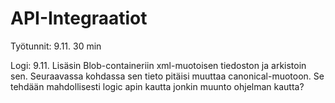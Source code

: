 # API-Integraatiot


Työtunnit:
9.11. 30 min






Logi:
9.11. Lisäsin Blob-containeriin xml-muotoisen tiedoston ja arkistoin sen. Seuraavassa kohdassa sen tieto pitäisi muuttaa canonical-muotoon. 
Se tehdään mahdollisesti logic apin kautta jonkin muunto ohjelman kautta?




